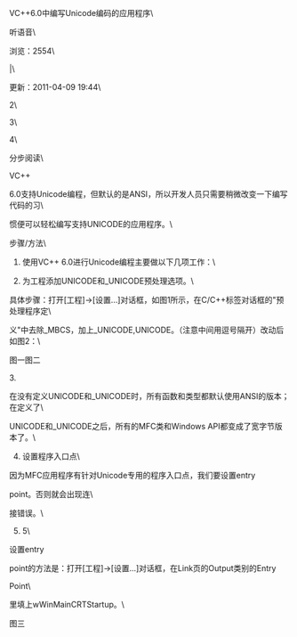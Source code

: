 VC++6.0中编写Unicode编码的应用程序\
听语音\
浏览：2554\
\|\
更新：2011-04-09 19:44\
2\
3\
4\
分步阅读\
VC++
6.0支持Unicode编程，但默认的是ANSI，所以开发人员只需要稍微改变一下编写代码的习\
惯便可以轻松编写支持UNICODE的应用程序。\
步骤/方法\
1. 使用VC++ 6.0进行Unicode编程主要做以下几项工作：\
2. 为工程添加UNICODE和_UNICODE预处理选项。\
具体步骤：打开\[工程\]-\>\[设置...\]对话框，如图1所示，在C/C++标签对话框的"预处理程序定\
义"中去除_MBCS，加上_UNICODE,UNICODE。（注意中间用逗号隔开）改动后如图2：\
图一图二

3\.
在没有定义UNICODE和_UNICODE时，所有函数和类型都默认使用ANSI的版本；在定义了\
UNICODE和_UNICODE之后，所有的MFC类和Windows API都变成了宽字节版本了。\
4. 设置程序入口点\
因为MFC应用程序有针对Unicode专用的程序入口点，我们要设置entry
point。否则就会出现连\
接错误。\
5. 5\
设置entry
point的方法是：打开\[工程\]-\>\[设置...\]对话框，在Link页的Output类别的Entry
Point\
里填上wWinMainCRTStartup。\
图三
